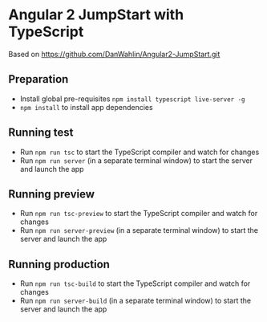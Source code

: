 # Angular 2 JumpStart with TypeScript
Based on https://github.com/DanWahlin/Angular2-JumpStart.git

## Preparation
* Install global pre-requisites `npm install typescript live-server -g`
* `npm install` to install app dependencies

## Running test
* Run `npm run tsc` to start the TypeScript compiler and watch for changes
* Run `npm run server` (in a separate terminal window) to start the server and launch the app

## Running preview
* Run `npm run tsc-preview` to start the TypeScript compiler and watch for changes
* Run `npm run server-preview` (in a separate terminal window) to start the server and launch the app

## Running production
* Run `npm run tsc-build` to start the TypeScript compiler and watch for changes
* Run `npm run server-build` (in a separate terminal window) to start the server and launch the app
